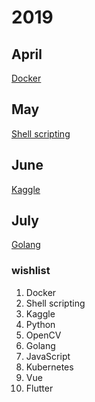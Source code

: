 # **2019**

## **April**

[Docker](./Docker)

## **May**

[Shell scripting](./Shell)

## **June**

[Kaggle](./Kaggle)

## **July**

[Golang](./Golang)


### **wishlist**

1. Docker
2. Shell scripting
3. Kaggle
4. Python
5. OpenCV
6. Golang
7. JavaScript
8. Kubernetes
9.  Vue
10. Flutter